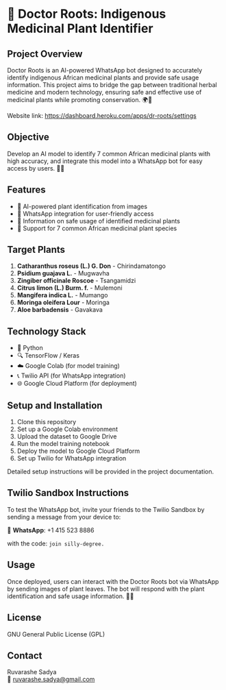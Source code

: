# 🌿 Doctor Roots: Indigenous Medicinal Plant Identifier

## Project Overview

Doctor Roots is an AI-powered WhatsApp bot designed to accurately identify indigenous African medicinal plants and provide safe usage information. This project aims to bridge the gap between traditional herbal medicine and modern technology, ensuring safe and effective use of medicinal plants while promoting conservation. 🌍💚

Website link: https://dashboard.heroku.com/apps/dr-roots/settings

## Objective

Develop an AI model to identify 7 common African medicinal plants with high accuracy, and integrate this model into a WhatsApp bot for easy access by users. 🤖📲

## Features

- 🌿 AI-powered plant identification from images
- 📱 WhatsApp integration for user-friendly access
- 📝 Information on safe usage of identified medicinal plants
- 🌱 Support for 7 common African medicinal plant species

## Target Plants

1. **Catharanthus roseus (L.) G. Don** - Chirindamatongo
2. **Psidium guajava L.** - Mugwavha
3. **Zingiber officinale Roscoe** - Tsangamidzi
4. **Citrus limon (L.) Burm. f.** - Mulemoni
5. **Mangifera indica L.** - Mumango
6. **Moringa oleifera Lour** - Moringa
7. **Aloe barbadensis** - Gavakava

## Technology Stack

- 🐍 Python
- 🔍 TensorFlow / Keras
- ☁️ Google Colab (for model training)
- 📞 Twilio API (for WhatsApp integration)
- 🌐 Google Cloud Platform (for deployment)

## Setup and Installation

1. Clone this repository
2. Set up a Google Colab environment
3. Upload the dataset to Google Drive
4. Run the model training notebook
5. Deploy the model to Google Cloud Platform
6. Set up Twilio for WhatsApp integration

Detailed setup instructions will be provided in the project documentation.

## Twilio Sandbox Instructions

To test the WhatsApp bot, invite your friends to the Twilio Sandbox by sending a message from your device to: 

📱 **WhatsApp**: +1 415 523 8886

with the code: `join silly-degree.`

## Usage

Once deployed, users can interact with the Doctor Roots bot via WhatsApp by sending images of plant leaves. The bot will respond with the plant identification and safe usage information. 📸🌿

## License

GNU General Public License (GPL)

## Contact

Ruvarashe Sadya  
📧 [ruvarashe.sadya@gmail.com](mailto:ruvarashe.sadya@gmail.com)
